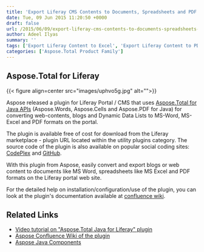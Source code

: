 ```yaml
---
title: 'Export Liferay CMS Contents to Documents, Spreadsheets and PDF'
date: Tue, 09 Jun 2015 11:20:50 +0000
draft: false
url: /2015/06/09/export-liferay-cms-contents-to-documents-spreadsheets-and-pdf-using-aspose-java-for-liferay/
author: Adeel Ilyas
summary: ''
tags: ['Export Liferay Content to Excel', 'Export Liferay Content to PDF', 'Export Liferay Content to Word']
categories: ['Aspose.Total Product Family']
---
```


## Aspose.Total for Liferay



{{< figure align=center src="images/uphvo5g.jpg" alt="">}}


Aspose released a plugin for Liferay Portal / CMS that uses [Aspose.Total for Java APIs][1] (Aspose.Words, Aspose.Cells and Aspose.PDF for Java) for converting web-contents, blogs and Dynamic Data Lists to MS-Word, MS-Excel and PDF formats on the portal.

The plugin is available free of cost for download from the Liferay marketplace - plugin URL located within the utility plugins category. The source code of the plugin is also available on popular social coding sites: [CodePlex][2] and [GitHub][3].

With this plugin from Aspose, easily convert and export blogs or web content to documents like MS Word, spreadsheets like MS Excel and PDF formats on the Liferay portal web site.

For the detailed help on installation/configuration/use of the plugin, you can look at the plugin's documentation available at [confluence wiki][4].

## Related Links

*   [Video tutorial on "Aspose.Total Java for Liferay" plugin][5]
*   [Aspose Confluence Wiki of the plugin][6]
*   [Aspose Java Components][7]




[1]: https://products.aspose.com/total
[2]: https://en.wikipedia.org/wiki/CodePlex
[3]: https://goo.gl/Zu3zjV
[4]: https://docs.aspose.com/display/totaljava/Aspose.Total+Java+for+Liferay
[5]: https://youtu.be/fJOrL4iD2aA
[6]: https://docs.aspose.com/display/totaljava/Aspose.Total+Java+for+Liferay
[7]: https://products.aspose.com/total




